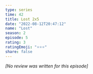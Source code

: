 ```yaml
---
type: series
time: 42
title: Lost 2x5
date: "2022-08-12T20:47:12"
name: "Lost"
season: 2
episode: 5
rating: 3
ratingEmoji: "⭐️⭐️⭐️"
share: false
---
```


*[No review was written for this episode]*